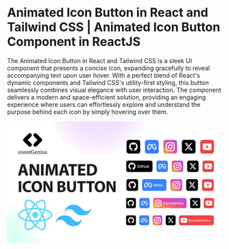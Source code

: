 # Animated Icon Button in React and Tailwind CSS | Animated Icon Button Component in ReactJS

The Animated Icon Button in React and Tailwind CSS is a sleek UI component that presents a concise icon, expanding gracefully to reveal accompanying text upon user hover. With a perfect blend of React's dynamic components and Tailwind CSS's utility-first styling, this button seamlessly combines visual elegance with user interaction. The component delivers a modern and space-efficient solution, providing an engaging experience where users can effortlessly explore and understand the purpose behind each icon by simply hovering over them.

![Animated Icon Button](public/AnimatedIconButton.png)